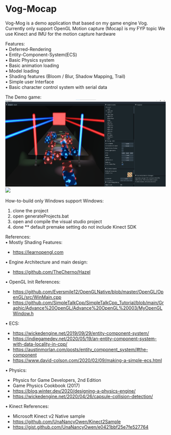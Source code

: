 # Vog-Mocap

Vog-Mog is a demo application that based on my game engine Vog.
Currently only support OpenGL
Motion capture (Mocap) is my FYP topic
We use Kinect and IMU for the motion capture hardware

Features: <br />
• Deferred-Rendering <br />
• Entity-Component-System(ECS) <br />
• Basic Physics system <br />
• Basic animation loading <br />
• Model loading <br />
• Shading features (Bloom / Blur, Shadow Mapping, Trail) <br />
• Simple user Interface <br />
• Basic character control system with serial data <br />

The Demo game:
![alt text](https://github.com/SamLeungguy/Vog-Mocap/blob/main/media/png/demo-game.png?raw=true)
![](https://github.com/SamLeungguy/Vog-Mocap/blob/main/media/gifs/demo-game-raw.gif)

How-to-build
only Windows support
Windows: 
1. clone the project
2. open generateProjects.bat
3. open and compile the visual studio project
4. done
** default premake setting do not include Kinect SDK

References: <br />
• Mostly Shading Features: 
- https://learnopengl.com

• Engine Architecture and main design: 
- https://github.com/TheCherno/Hazel

• OpenGL Init References:
- https://github.com/Eversmile12/OpenGLNative/blob/master/OpenGL/OpenGL/src/WinMain.cpp
- https://github.com/SimpleTalkCpp/SimpleTalkCpp_Tutorial/blob/main/Graphic/Advance%20OpenGL/Advance%20OpenGL%20003/MyOpenGLWindow.h

• ECS:
- https://wickedengine.net/2019/09/29/entity-component-system/
- https://indiegamedev.net/2020/05/19/an-entity-component-system-with-data-locality-in-cpp/
- https://austinmorlan.com/posts/entity_component_system/#the-component
- https://www.david-colson.com/2020/02/09/making-a-simple-ecs.html

• Physics:
- Physics for Game Developers, 2nd Edition
- Game Physics Cookbook (2017)
- https://blog.winter.dev/2020/designing-a-physics-engine/
- https://wickedengine.net/2020/04/26/capsule-collision-detection/

• Kinect References: 
- Microsoft Kinect v2 Native sample
- https://github.com/UnaNancyOwen/Kinect2Sample
- https://gist.github.com/UnaNancyOwen/e0421bbf25e7fe527764

